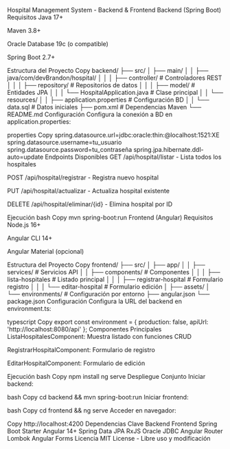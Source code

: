 Hospital Management System - Backend & Frontend
Backend (Spring Boot)
Requisitos
Java 17+

Maven 3.8+

Oracle Database 19c (o compatible)

Spring Boot 2.7+

Estructura del Proyecto
Copy
backend/
├── src/
│   ├── main/
│   │   ├── java/com/devBrandon/hospital/
│   │   │   ├── controller/        # Controladores REST
│   │   │   ├── repository/        # Repositorios de datos
│   │   │   ├── model/             # Entidades JPA
│   │   │   └── HospitalApplication.java  # Clase principal
│   │   └── resources/
│   │       ├── application.properties # Configuración BD
│   │       └── data.sql           # Datos iniciales
├── pom.xml                        # Dependencias Maven
└── README.md
Configuración
Configura la conexión a BD en application.properties:

properties
Copy
spring.datasource.url=jdbc:oracle:thin:@localhost:1521:XE
spring.datasource.username=tu_usuario
spring.datasource.password=tu_contraseña
spring.jpa.hibernate.ddl-auto=update
Endpoints Disponibles
GET /api/hospital/listar - Lista todos los hospitales

POST /api/hospital/registrar - Registra nuevo hospital

PUT /api/hospital/actualizar - Actualiza hospital existente

DELETE /api/hospital/eliminar/{id} - Elimina hospital por ID

Ejecución
bash
Copy
mvn spring-boot:run
Frontend (Angular)
Requisitos
Node.js 16+

Angular CLI 14+

Angular Material (opcional)

Estructura del Proyecto
Copy
frontend/
├── src/
│   ├── app/
│   │   ├── services/              # Servicios API
│   │   ├── components/            # Componentes
│   │   │   ├── lista-hospitales   # Listado principal
│   │   │   ├── registrar-hospital # Formulario registro
│   │   │   └── editar-hospital    # Formulario edición
│   ├── assets/
│   └── environments/              # Configuración por entorno
├── angular.json
└── package.json
Configuración
Configura la URL del backend en environment.ts:

typescript
Copy
export const environment = {
  production: false,
  apiUrl: 'http://localhost:8080/api'
};
Componentes Principales
ListaHospitalesComponent: Muestra listado con funciones CRUD

RegistrarHospitalComponent: Formulario de registro

EditarHospitalComponent: Formulario de edición

Ejecución
bash
Copy
npm install
ng serve
Despliegue Conjunto
Iniciar backend:

bash
Copy
cd backend && mvn spring-boot:run
Iniciar frontend:

bash
Copy
cd frontend && ng serve
Acceder en navegador:

Copy
http://localhost:4200
Dependencias Clave
Backend	Frontend
Spring Boot Starter	Angular 14+
Spring Data JPA	RxJS
Oracle JDBC	Angular Router
Lombok	Angular Forms
Licencia
MIT License - Libre uso y modificación

